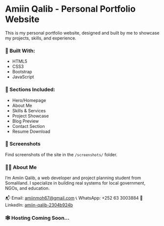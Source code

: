 # Amiin Qalib - Personal Portfolio Website

This is my personal portfolio website, designed and built by me to showcase my projects, skills, and experience.

### 🔧 Built With:
- HTML5
- CSS3
- Bootstrap
- JavaScript

### 📁 Sections Included:
- Hero/Homepage
- About Me
- Skills & Services
- Project Showcase
- Blog Preview
- Contact Section
- Resume Download

### 📸 Screenshots
Find screenshots of the site in the `/screenshots/` folder.

### 👨‍💻 About Me
I’m Amiin Qalib, a web developer and project planning student from Somaliland. I specialize in building real systems for local government, NGOs, and education.

📬 Email: amiinmoh67@gmail.com
📞 WhatsApp: +252 63 3003884
🔗 LinkedIn: [amiin-qalib-2304b924b](https://linkedin.com/in/amiin-qalib-2304b924b)

### 🕸️ Hosting Coming Soon...
